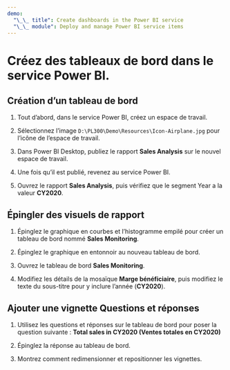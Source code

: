 ```yaml
---
demo:
  "\_\_ title": Create dashboards in the Power BI service
  "\_\_ module": Deploy and manage Power BI service items
---
```

# Créez des tableaux de bord dans le service Power BI.

## Création d’un tableau de bord

1. Tout d’abord, dans le service Power BI, créez un espace de travail.

1. Sélectionnez l’image `D:\PL300\Demo\Resources\Icon-Airplane.jpg` pour l’icône de l’espace de travail.

1. Dans Power BI Desktop, publiez le rapport **Sales Analysis** sur le nouvel espace de travail.

1. Une fois qu’il est publié, revenez au service Power BI.

1. Ouvrez le rapport **Sales Analysis**, puis vérifiez que le segment Year a la valeur **CY2020**.

## Épingler des visuels de rapport

1. Épinglez le graphique en courbes et l’histogramme empilé pour créer un tableau de bord nommé **Sales Monitoring**.

1. Épinglez le graphique en entonnoir au nouveau tableau de bord.

1. Ouvrez le tableau de bord **Sales Monitoring**.

1. Modifiez les détails de la mosaïque **Marge bénéficiaire**, puis modifiez le texte du sous-titre pour y inclure l’année (**CY2020**).

## Ajouter une vignette Questions et réponses

1. Utilisez les questions et réponses sur le tableau de bord pour poser la question suivante : **Total sales in CY2020 (Ventes totales en CY2020)**

1. Épinglez la réponse au tableau de bord.

1. Montrez comment redimensionner et repositionner les vignettes.
